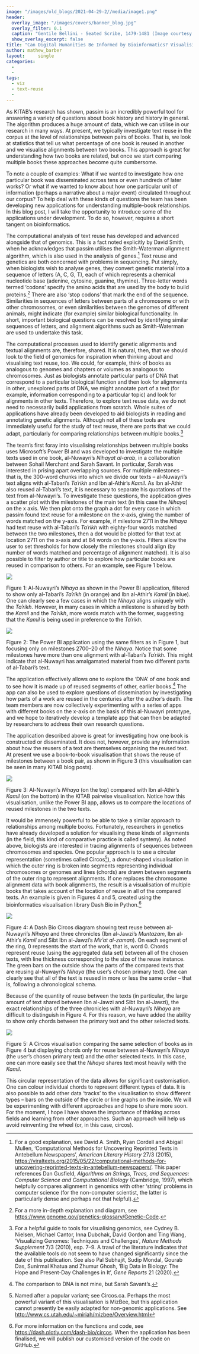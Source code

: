 ```yaml
---
image: "/images/old_blogs/2021-04-29-2//media/image1.png"
header:
  overlay_image: "/images/covers/banner_blog.jpg"
  overlay_filter: 0.1
  caption: "Gentile Bellini - Seated Scribe, 1479-1481 (Image courtesy of [Isabella Stewart Gardner Museum](https://www.gardnermuseum.org/experience/collection/10755), Boston)" 
  show_overlay_excerpt: false 
title: "Can Digital Humanities Be Informed by Bioinformatics? Visualising Passim Data for Multiple-Book Relationships "			
author: mathew_barber		
layout:		single
categories:
  - 
  - 
tags:
  - viz
  - text-reuse
  - 
---
```

As KITAB’s research has shown, passim is an incredibly powerful tool for answering a variety of questions about book history and history in general. The algorithm produces a huge amount of data, which we can utilise in our research in many ways. At present, we typically investigate text reuse in the corpus at the level of relationships between pairs of books. That is, we look at statistics that tell us what percentage of one book is reused in another and we visualise alignments between two books. This approach is great for understanding how two books are related, but once we start comparing multiple books these approaches become quite cumbersome.

To note a couple of examples: What if we wanted to investigate how one particular book was disseminated across tens or even hundreds of later works? Or what if we wanted to know about how one particular unit of information (perhaps a narrative about a major event) circulated throughout our corpus? To help deal with these kinds of questions the team has been developing new applications for understanding multiple-book relationships. In this blog post, I will take the opportunity to introduce some of the applications under development. To do so, however, requires a short tangent on bioinformatics.

The computational analysis of text reuse has developed and advanced alongside that of genomics. This is a fact noted explicitly by David Smith, when he acknowledges that passim utilises the Smith-Waterman alignment algorithm, which is also used in the analysis of genes.[^1] Text reuse and genetics are both concerned with problems in sequencing. Put simply, when biologists wish to analyse genes, they convert genetic material into a sequence of letters (A, C, G, T), each of which represents a chemical nucleotide base (adenine, cytosine, guanine, thymine). Three-letter words termed ‘codons’ specify the amino acids that are used by the body to build proteins.[^2] There are also ‘stop codons’ that mark the end of the sequence. Similarities in sequences of letters between parts of a chromosome or with other chromosomes, or even similarities between the genomes of different animals, might indicate (for example) similar biological functionality. In short, important biological questions can be resolved by identifying similar sequences of letters, and alignment algorithms such as Smith-Waterman are used to undertake this task.

The computational processes used to identify genetic alignments and textual alignments are, therefore, shared. It is natural, then, that we should look to the field of genomics for inspiration when thinking about and visualising text reuse, too. We could, for example, think of books as analogous to genomes and chapters or volumes as analogous to chromosomes. Just as biologists annotate particular parts of DNA that correspond to a particular biological function and then look for alignments in other, unexplored parts of DNA, we might annotate part of a text (for example, information corresponding to a particular topic) and look for alignments in other texts. Therefore, to explore text reuse data, we do not need to necessarily build applications from scratch. Whole suites of applications have already been developed to aid biologists in reading and annotating genetic alignments. Although not all of these tools are immediately useful for the study of text reuse, there are parts that we could adapt, particularly for comparing relationships between multiple books.[^3]

The team’s first foray into visualising relationships between multiple books uses Microsoft’s Power BI and was developed to investigate the multiple texts used in one book, al-Nuwayri’s *Nihayat al-arab*, in a collaboration between Sohail Merchant and Sarah Savant. In particular, Sarah was interested in prising apart overlapping sources. For multiple milestones – that is, the 300-word chunks into which we divide our texts – al-Nuwayri’s text aligns with al-Tabari’s *Taʾrikh* and Ibn al-Athir’s *Kamil*. As Ibn al-Athir also reused al-Tabari’s text, it is necessary to separate his quotations of the text from al-Nuwayri’s. To investigate these questions, the application gives a scatter plot with the milestones of the main text (in this case the *Nihaya*) on the x axis. We then plot onto the graph a dot for every case in which passim found text reuse for a milestone on the x-axis, giving the number of words matched on the y-axis. For example, if milestone 2711 in the *Nihaya* had text reuse with al-Tabari’s *Taʾrikh* with eighty-four words matched between the two milestones, then a dot would be plotted for that text at location 2711 on the x-axis and at 84 words on the y-axis. Filters allow the user to set thresholds for how closely the milestones should align (by number of words matched and percentage of alignment matched). It is also possible to filter by author or title to explore how particular books are reused in comparison to others. For an example, see Figure 1 below.

[![](/images/old_blogs/2021-04-29-2//media/image1.png)](/images/old_blogs/2021-04-29-2//media/image1.png)

Figure 1: Al-Nuwayri’s *Nihaya* as shown in the Power BI application, filtered to show only al-Tabari’s *Taʾrikh* (in orange) and Ibn al-Athir’s *Kamil* (in blue). One can clearly see a few cases in which the *Nihaya* aligns uniquely with the *Taʾrikh*. However, in many cases in which a milestone is shared by both the *Kamil* and the *Taʾrikh*, more words match with the former, suggesting that the *Kamil* is being used in preference to the *Taʾrikh*.

[![](/images/old_blogs/2021-04-29-2//media/image2.png)](/images/old_blogs/2021-04-29-2//media/image2.png)

Figure 2: The Power BI application using the same filters as in Figure 1, but focusing only on milestones 2700–20 of the *Nihaya*. Notice that some milestones have more than one alignment with al-Tabari’s *Taʾrikh*. This might indicate that al-Nuwayri has amalgamated material from two different parts of al-Tabari’s text.

The application effectively allows one to explore the ‘DNA’ of one book and to see how it is made up of reused segments of other, earlier books.[^4] The app can also be used to explore questions of dissemination by investigating how parts of a work are reused in the centuries after the author’s death. The team members are now collectively experimenting with a series of apps with different books on the x-axis on the basis of this al-Nuwayri prototype, and we hope to iteratively develop a template app that can then be adapted by researchers to address their own research questions.

The application described above is great for investigating how one book is constructed or disseminated. It does not, however, provide any information about how the reusers of a text are themselves organising the reused text. At present we use a book-to-book visualisation that shows the reuse of milestones between a book pair, as shown in Figure 3 (this visualisation can be seen in many KITAB blog posts).

[![](/images/old_blogs/2021-04-29-2//media/image3.png)](/images/old_blogs/2021-04-29-2//media/image3.png)

Figure 3: Al-Nuwayri’s *Nihaya* (on the top) compared with Ibn al-Athir’s *Kamil* (on the bottom) in the KITAB pairwise visualisation. Notice how this visualisation, unlike the Power BI app, allows us to compare the locations of reused milestones in the two texts.

It would be immensely powerful to be able to take a similar approach to relationships among multiple books. Fortunately, researchers in genetics have already developed a solution for visualising these kinds of alignments (in the field, this kind of comparative practice is called synteny). As noted above, biologists are interested in tracing alignments of sequences between chromosomes and species. One popular approach is to use a circular representation (sometimes called Circos[^5]), a donut-shaped visualisation in which the outer ring is broken into segments representing individual chromosomes or genomes and lines (chords) are drawn between segments of the outer ring to represent alignments. If one replaces the chromosome alignment data with book alignments, the result is a visualisation of multiple books that takes account of the location of reuse in all of the compared texts. An example is given in Figures 4 and 5, created using the bioinformatics visualisation library Dash Bio in Python.[^6]

[![](/images/old_blogs/2021-04-29-2//media/image4.png)](/images/old_blogs/2021-04-29-2//media/image4.png)

Figure 4: A Dash Bio Circos diagram showing text reuse between al-Nuwayri’s *Nihaya* and three chronicles (Ibn al-Jawzi’s *Muntazam*, Ibn al-Athir’s *Kamil* and Sibt Ibn al-Jawzi’s *Mirʾat al-zaman*). On each segment of the ring, 0 represents the start of the work, that is, word 0. Chords represent reuse (using the aggregated data set) between all of the chosen texts, with line thickness corresponding to the size of the reuse instance. The green bars on the outside show the parts of the compared texts that are reusing al-Nuwayri’s *Nihaya* (the user’s chosen primary text). One can clearly see that all of the text is reused in more or less the same order – that is, following a chronological schema.

Because of the quantity of reuse between the texts (in particular, the large amount of text shared between Ibn al-Jawzi and Sibt Ibn al-Jawzi), the exact relationships of the three chronicles with al-Nuwayri’s *Nihaya* are difficult to distinguish in Figure 4. For this reason, we have added the ability to show only chords between the primary text and the other selected texts.

[![](/images/old_blogs/2021-04-29-2//media/image5.png)](/images/old_blogs/2021-04-29-2//media/image5.png)

Figure 5: A Circos visualisation comparing the same selection of books as in Figure 4 but displaying chords only for reuse between al-Nuwayri’s *Nihaya* (the user’s chosen primary text) and the other selected texts. In this case, one can more easily see that the *Nihaya* shares text most heavily with the *Kamil*.

This circular representation of the data allows for significant customisation. One can colour individual chords to represent different types of data. It is also possible to add other data ‘tracks’ to the visualisation to show different types – bars on the outside of the circle or line graphs on the inside. We will be experimenting with different approaches and hope to share more soon. For the moment, I hope I have shown the importance of thinking across fields and learning from other approaches. Such an approach will help us avoid reinventing the wheel (or, in this case, circos).

[^1]: For a good explanation, see David A. Smith, Ryan Cordell and Abigail Mullen, ‘Computational Methods for Uncovering Reprinted Texts in Antebellum Newspapers’, *American Literary History* 27/3 (2015), <https://viraltexts.org/2015/05/22/computational-methods-for-uncovering-reprinted-texts-in-antebellum-newspapers/>. This paper references Dan Gusfield, *Algorithms on Strings, Trees, and Sequences: Computer Science and Computational Biology* (Cambridge, 1997), which helpfully compares alignment in genomics with other ‘string’ problems in computer science (for the non-computer scientist, the latter is particularly dense and perhaps not that helpful).

[^2]: For a more in-depth explanation and diagram, see <https://www.genome.gov/genetics-glossary/Genetic-Code>.

[^3]: For a helpful guide to tools for visualising genomics, see Cydney B. Nielsen, Michael Cantor, Inna Dubchak, David Gordon and Ting Wang, ‘Visualizing Genomes: Techniques and Challenges’, *Nature Methods Supplement* 7/3 (2010), esp. 7–9. A trawl of the literature indicates that the available tools do not seem to have changed significantly since the date of this publication. See also Pal Subhajit, Sudip Mondal, Gourab Das, Sunirmal Khatua and Zhumur Ghosh, ‘Big Data in Biology: The Hope and Present-Day Challenges in It’, *Gene Reports* 21 (2020).

[^4]: The comparison to DNA is not mine, but Sarah Savant’s.

[^5]: Named after a popular variant; see Circos.ca. Perhaps the most powerful variant of this visualisation is MizBee, but this application cannot presently be easily adapted for non-genomic applications. See <http://www.cs.utah.edu/~miriah/mizbee/Overview.html>

[^6]: For more information on the functions and code, see <https://dash.plotly.com/dash-bio/circos>. When the application has been finalised, we will publish our customised version of the code on GitHub.
